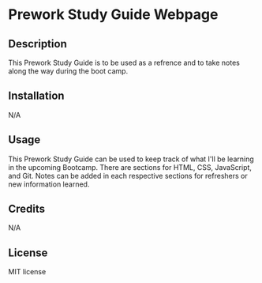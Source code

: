 # Prework Study Guide Webpage

## Description

This Prework Study Guide is to be used as a refrence and to take notes along the way during the boot camp.


## Installation

N/A

## Usage

This Prework Study Guide can be used to keep track of what I'll be learning in the upcoming Bootcamp. There are sections for HTML, CSS, JavaScript, and Git. Notes can be added in each respective sections for refreshers or new information learned.

## Credits

N/A

## License

MIT license
